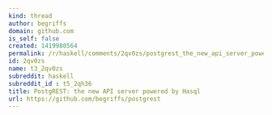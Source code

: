 ```yaml
---
kind: thread
author: begriffs
domain: github.com
is_self: false
created: 1419980564
permalink: /r/haskell/comments/2qv0zs/postgrest_the_new_api_server_powered_by_hasql/
id: 2qv0zs
name: t3_2qv0zs
subreddit: haskell
subreddit_id : t5_2qh36
title: PostgREST: the new API server powered by Hasql
url: https://github.com/begriffs/postgrest
---
```



